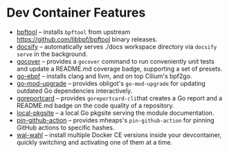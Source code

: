 # Dev Container Features

- [bpftool](src/bpftool/README.md) – installs `bpftool` from upstream
  https://github.com/libbpf/bpftool binary releases.
- [docsify](src/docsify/README.md) – automatically serves ./docs workspace
  directory via `docsify serve` in the background.
- [gocover](src/gocover/README.md) – provides a `gocover` command to run
  conveniently unit tests and update a README.md coverage badge, supporting a
  set of presets.
- [go-ebpf](src/go-ebpf/README.md) – installs clang and llvm, and on top
  Cilium's bpf2go.
- [go-mod-upgrade](src/go-mod-upgrade/README.md) – provides obligot's `go-mod-upgrade`
  for updating outdated Go dependencies interactively.
- [goreportcard](src/goreportcard/README.md) – provides `goreportcard-cli`that
  creates a Go report and a README.md badge on the code quality of a repository.
- [local-pkgsite](src/local-pkgsite/README.md) – a local Go pkgsite serving the module documentation.
- [pin-github-action](src/pin-github-action/README.md) – provides mheaps's
  `pin-github-action` for pinning GitHub actions to specific hashes.
- [wal-wahl](src/wal-wahl/README.md) – install multiple Docker CE versions
  inside your devcontainer, quickly switching and activating one of them at a
  time.
